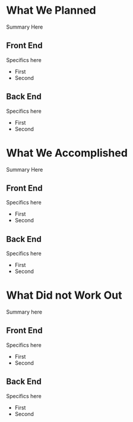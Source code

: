 # What We Planned

Summary Here

## Front End

Specifics here
* First
* Second

## Back End

Specifics here
* First
* Second

# What We Accomplished

Summary Here

## Front End

Specifics here
* First
* Second

## Back End

Specifics here
* First
* Second

# What Did not Work Out

Summary here

## Front End

Specifics here
* First
* Second

## Back End

Specifics here
* First
* Second
